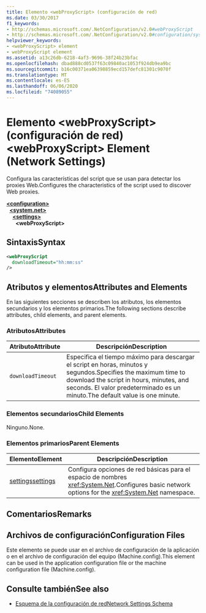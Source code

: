 ```yaml
---
title: Elemento <webProxyScript> (configuración de red)
ms.date: 03/30/2017
f1_keywords:
- http://schemas.microsoft.com/.NetConfiguration/v2.0#webProxyScript
- http://schemas.microsoft.com/.NetConfiguration/v2.0#configuration/system.net/settings/webProxyScript
helpviewer_keywords:
- <webProxyScript> element
- webProxyScript element
ms.assetid: a13c26db-6218-4af3-9696-38f24b23bfac
ms.openlocfilehash: dbad888cd0537f63c09840ac1053f924db9ea9bc
ms.sourcegitcommit: b16c00371ea06398859ecd157defc81301c9070f
ms.translationtype: MT
ms.contentlocale: es-ES
ms.lasthandoff: 06/06/2020
ms.locfileid: "74089055"
---
```

# <a name="webproxyscript-element-network-settings"></a><span data-ttu-id="eeb45-102">Elemento \<webProxyScript> (configuración de red)</span><span class="sxs-lookup"><span data-stu-id="eeb45-102">\<webProxyScript> Element (Network Settings)</span></span>
<span data-ttu-id="eeb45-103">Configura las características del script que se usan para detectar los proxies Web.</span><span class="sxs-lookup"><span data-stu-id="eeb45-103">Configures the characteristics of the script used to discover Web proxies.</span></span>  

[**\<configuration>**](../configuration-element.md)\
&nbsp;&nbsp;[**\<system.net>**](system-net-element-network-settings.md)\
&nbsp;&nbsp;&nbsp;&nbsp;[**\<settings>**](settings-element-network-settings.md)\
&nbsp;&nbsp;&nbsp;&nbsp;&nbsp;&nbsp;**\<webProxyScript>**

## <a name="syntax"></a><span data-ttu-id="eeb45-104">Sintaxis</span><span class="sxs-lookup"><span data-stu-id="eeb45-104">Syntax</span></span>  
  
```xml  
<webProxyScript  
  downloadTimeout="hh:mm:ss"  
/>  
```  
  
## <a name="attributes-and-elements"></a><span data-ttu-id="eeb45-105">Atributos y elementos</span><span class="sxs-lookup"><span data-stu-id="eeb45-105">Attributes and Elements</span></span>  
 <span data-ttu-id="eeb45-106">En las siguientes secciones se describen los atributos, los elementos secundarios y los elementos primarios.</span><span class="sxs-lookup"><span data-stu-id="eeb45-106">The following sections describe attributes, child elements, and parent elements.</span></span>  
  
### <a name="attributes"></a><span data-ttu-id="eeb45-107">Atributos</span><span class="sxs-lookup"><span data-stu-id="eeb45-107">Attributes</span></span>  
  
|<span data-ttu-id="eeb45-108">Atributo</span><span class="sxs-lookup"><span data-stu-id="eeb45-108">Attribute</span></span>|<span data-ttu-id="eeb45-109">Descripción</span><span class="sxs-lookup"><span data-stu-id="eeb45-109">Description</span></span>|  
|---------------|-----------------|  
|`downloadTimeout`|<span data-ttu-id="eeb45-110">Especifica el tiempo máximo para descargar el script en horas, minutos y segundos.</span><span class="sxs-lookup"><span data-stu-id="eeb45-110">Specifies the maximum time to download the script in hours, minutes, and seconds.</span></span> <span data-ttu-id="eeb45-111">El valor predeterminado es un minuto.</span><span class="sxs-lookup"><span data-stu-id="eeb45-111">The default value is one minute.</span></span>|  
  
### <a name="child-elements"></a><span data-ttu-id="eeb45-112">Elementos secundarios</span><span class="sxs-lookup"><span data-stu-id="eeb45-112">Child Elements</span></span>  
 <span data-ttu-id="eeb45-113">Ninguno.</span><span class="sxs-lookup"><span data-stu-id="eeb45-113">None.</span></span>  
  
### <a name="parent-elements"></a><span data-ttu-id="eeb45-114">Elementos primarios</span><span class="sxs-lookup"><span data-stu-id="eeb45-114">Parent Elements</span></span>  
  
|<span data-ttu-id="eeb45-115">Elemento</span><span class="sxs-lookup"><span data-stu-id="eeb45-115">Element</span></span>|<span data-ttu-id="eeb45-116">Descripción</span><span class="sxs-lookup"><span data-stu-id="eeb45-116">Description</span></span>|  
|-------------|-----------------|  
|[<span data-ttu-id="eeb45-117">settings</span><span class="sxs-lookup"><span data-stu-id="eeb45-117">settings</span></span>](settings-element-network-settings.md)|<span data-ttu-id="eeb45-118">Configura opciones de red básicas para el espacio de nombres <xref:System.Net>.</span><span class="sxs-lookup"><span data-stu-id="eeb45-118">Configures basic network options for the <xref:System.Net> namespace.</span></span>|  
  
## <a name="remarks"></a><span data-ttu-id="eeb45-119">Comentarios</span><span class="sxs-lookup"><span data-stu-id="eeb45-119">Remarks</span></span>  
  
## <a name="configuration-files"></a><span data-ttu-id="eeb45-120">Archivos de configuración</span><span class="sxs-lookup"><span data-stu-id="eeb45-120">Configuration Files</span></span>  
 <span data-ttu-id="eeb45-121">Este elemento se puede usar en el archivo de configuración de la aplicación o en el archivo de configuración del equipo (Machine.config).</span><span class="sxs-lookup"><span data-stu-id="eeb45-121">This element can be used in the application configuration file or the machine configuration file (Machine.config).</span></span>  
  
## <a name="see-also"></a><span data-ttu-id="eeb45-122">Consulte también</span><span class="sxs-lookup"><span data-stu-id="eeb45-122">See also</span></span>

- [<span data-ttu-id="eeb45-123">Esquema de la configuración de red</span><span class="sxs-lookup"><span data-stu-id="eeb45-123">Network Settings Schema</span></span>](index.md)
